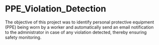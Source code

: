 # PPE_Violation_Detection
The objective of this project was to identify personal protective equipment (PPE) being worn by a worker and automatically send an email notification to the administrator in case of any violation detected, thereby ensuring safety monitoring.
